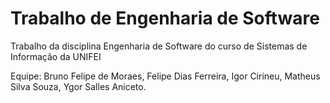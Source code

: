 # Trabalho de Engenharia de Software
Trabalho da disciplina Engenharia de Software do curso de Sistemas de Informação da UNIFEI

Equipe: Bruno Felipe de Moraes, 
		Felipe Dias Ferreira, 
		Igor Cirineu, 
		Matheus Silva Souza, 
		Ygor Salles Aniceto.